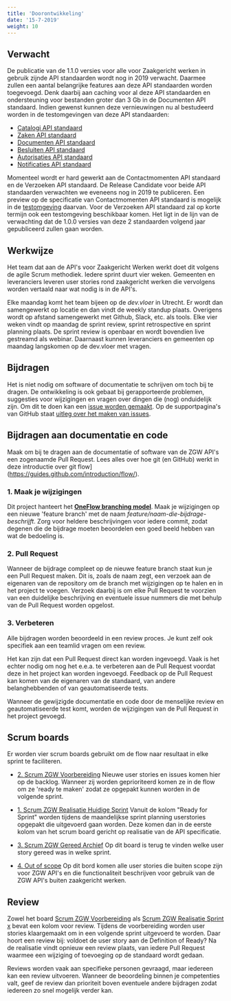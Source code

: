 ```yaml
---
title: 'Doorontwikkeling'
date: '15-7-2019'
weight: 10
---
```


## Verwacht

De publicatie van de 1.1.0 versies voor alle voor Zaakgericht werken in gebruik zijnde API standaarden wordt nog in 2019 verwacht. Daarmee zullen een aantal belangrijke features aan deze API standaarden worden toegevoegd. Denk daarbij aan caching voor al deze API standaarden en ondersteuning voor bestanden groter dan 3 Gb in de Documenten API standaard. Indien gewenst kunnen deze vernieuwingen nu al bestudeerd worden in de testomgevingen van deze API standaarden:

* [Catalogi API standaard](https://zaakgerichtwerken.vng.cloud/standaard/catalogi/index)
* [Zaken API standaard](https://zaakgerichtwerken.vng.cloud/standaard/zaken/index)
* [Documenten API standaard](https://zaakgerichtwerken.vng.cloud/standaard/documenten/index)
* [Besluiten API standaard](https://zaakgerichtwerken.vng.cloud/standaard/besluiten/index)
* [Autorisaties API standaard](https://zaakgerichtwerken.vng.cloud/standaard/autorisaties/index)
* [Notificaties API standaard](https://zaakgerichtwerken.vng.cloud/standaard/notificaties/index)
 
Momenteel wordt er hard gewerkt aan de Contactmomenten API standaard en de Verzoeken API standaard. De Release Candidate voor beide API standaarden verwachten we eveneens nog in 2019 te publiceren. Een preview op de specificatie van Contactmomenten API standaard is mogelijk in de [testomgeving](https://contactmomenten-api.test.vng.cloud/) daarvan. Voor de Verzoeken API standaard zal op korte termijn ook een testomgeving beschikbaar komen. Het ligt in de lijn van de verwachting dat de 1.0.0 versies van deze 2 standaarden volgend jaar gepubliceerd zullen gaan worden.

## Werkwijze

Het team dat aan de API's voor Zaakgericht Werken werkt doet dit volgens de agile Scrum methodiek.
Iedere sprint duurt vier weken. Gemeenten en leveranciers leveren user stories rond zaakgericht 
werken die vervolgens worden vertaald naar wat nodig is in de API's.

Elke maandag komt het team bijeen op de *dev.vloer* in Utrecht. Er wordt dan samengewerkt op locatie en dan vindt de weekly standup plaats. Overigens wordt op afstand samengewerkt met Github, Slack, etc. als tools. Elke vier weken vindt op maandag de sprint review, sprint retrospective en sprint planning plaats. De sprint review is openbaar en wordt bovendien live gestreamd als webinar. Daarnaast kunnen leveranciers en gemeenten op maandag langskomen op de dev.vloer met vragen.


## Bijdragen

Het is niet nodig om software of documentatie te schrijven om toch bij te
dragen. De ontwikkeling is ook gebaat bij gerapporteerde problemen, suggesties
voor wijzigingen en vragen over dingen die (nog) onduidelijk zijn. Om dit te
doen kan een
[issue worden gemaakt](https://github.com/VNG-Realisatie/gemma-zaken/issues).
Op de supportpagina's van GitHub staat
[uitleg over het maken van issues](https://help.github.com/articles/creating-an-issue/).


## Bijdragen aan documentatie en code

Maak om bij te dragen aan de documentatie of software van de ZGW API's een
zogenaamde Pull Request. Lees alles over hoe git (en GitHub) werkt in deze
introductie over git flow](https://guides.github.com/introduction/flow/).

### 1. Maak je wijzigingen

Dit project hanteert het
**[OneFlow branching model](http://endoflineblog.com/oneflow-a-git-branching-model-and-workflow)**.
Maak je wijzigingen op een nieuwe 'feature branch' met de naam
*feature/naam-die-bijdrage-beschrijft*. Zorg voor heldere beschrijvingen voor
iedere commit, zodat degenen die de bijdrage moeten beoordelen een goed beeld
hebben van wat de bedoeling is.

### 2. Pull Request

Wanneer de bijdrage compleet op de nieuwe feature branch staat kun je een Pull
Request maken. Dit is, zoals de naam zegt, een verzoek aan de eigenaren van de
repository om de branch met wijzigingen op te halen en in het project te
voegen. Verzoek daarbij is om elke Pull Request te voorzien van een duidelijke
beschrijving en eventuele issue nummers die met behulp van de Pull Request
worden opgelost.

### 3. Verbeteren

Alle bijdragen worden beoordeeld in een review proces. Je kunt zelf ook
specifiek aan een teamlid vragen om een review.

Het kan zijn dat een Pull Request direct kan worden ingevoegd. Vaak is het
echter nodig om nog het e.e.a. te verbeteren aan de Pull Request voordat deze
in het project kan worden ingevoegd. Feedback op de Pull Request kan komen van
de eigenaren van de standaard, van andere belanghebbenden of van
geautomatiseerde tests.

Wanneer de gewijzigde documentatie en code door de menselijke review en
geautomatiseerde test komt, worden de wijzigingen van de Pull Request in het
project gevoegd.


## Scrum boards
Er worden vier scrum boards gebruikt om de flow naar resultaat in elke sprint
te faciliteren.

- [2. Scrum ZGW Voorbereiding](https://github.com/VNG-Realisatie/gemma-zaken/projects/1)
  Nieuwe user stories en issues komen hier op de backlog. Wanneer zij worden
  geprioriteerd komen ze in de flow om ze 'ready te maken' zodat ze opgepakt
  kunnen worden in de volgende sprint.

- [1. Scrum ZGW Realisatie Huidige Sprint](https://github.com/VNG-Realisatie/gemma-zaken/projects/3)
  Vanuit de kolom "Ready for Sprint" worden tijdens de maandelijkse sprint
  planning userstories opgepakt die uitgevoerd gaan worden. Deze komen dan in
  de eerste kolom van het scrum board gericht op realisatie van de API
  specificatie.

- [3. Scrum ZGW Gereed Archief](https://github.com/VNG-Realisatie/gemma-zaken/projects/4)
  Op dit board is terug te vinden welke user story gereed was in welke sprint.

- [4. Out of scope](https://github.com/VNG-Realisatie/gemma-zaken/projects/2)
  Op dit bord komen alle user stories die buiten scope zijn voor ZGW API's en die functionaliteit beschrijven voor gebruik van de ZGW API's buiten zaakgericht werken. 
  

## Review

Zowel het board
[Scrum ZGW Voorbereiding](https://github.com/VNG-Realisatie/gemma-zaken/projects/1)
als
[Scrum ZGW Realisatie Sprint x](https://github.com/VNG-Realisatie/gemma-zaken/projects/3)
bevat een kolom voor review. Tijdens de voorbereiding worden user stories
klaargemaakt om in een volgende sprint uitgevoerd te worden. Daar hoort een
review bij: voldoet de user story aan de Definition of Ready? Na de realisatie
vindt opnieuw een review plaats, van iedere Pull Request waarmee een wijziging
of toevoeging op de standaard wordt gedaan.

Reviews worden vaak aan specifieke personen gevraagd, maar iedereen kan een
review uitvoeren. Wanneer de beoordeling binnen je competenties valt, geef de
review dan prioriteit boven eventuele andere bijdragen zodat iedereen zo snel
mogelijk verder kan.



